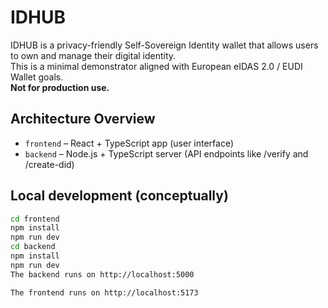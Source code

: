 # IDHUB
IDHUB is a privacy-friendly Self-Sovereign Identity wallet that allows users to own and manage their digital identity.  
This is a minimal demonstrator aligned with European eIDAS 2.0 / EUDI Wallet goals.  
**Not for production use.**

## Architecture Overview
- `frontend` – React + TypeScript app (user interface)
- `backend` – Node.js + TypeScript server (API endpoints like /verify and /create-did)

## Local development (conceptually)
```bash
cd frontend
npm install
npm run dev
cd backend
npm install
npm run dev
The backend runs on http://localhost:5000

The frontend runs on http://localhost:5173
